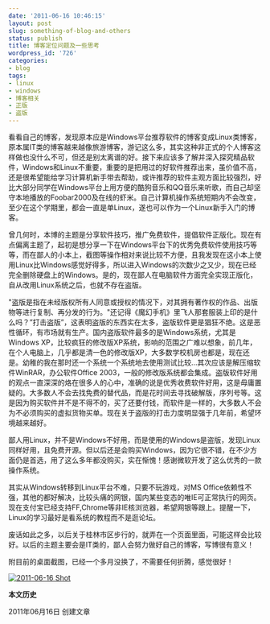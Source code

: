 ```yaml
---
date: '2011-06-16 10:46:15'
layout: post
slug: something-of-blog-and-others
status: publish
title: 博客定位问题及一些思考
wordpress_id: '726'
categories:
- blog
tags:
- linux
- windows
- 博客相关
- 正版
- 盗版
---
```


看看自己的博客，发现原本应是Windows平台推荐软件的博客变成Linux类博客，原本属IT类的博客越来越像旅游博客，游记这么多，其实这种非正式的个人博客这样做也没什么不可，但还是别太离谱的好。接下来应该多了解并深入探究精品软件，Windows和Linux不重要，重要的是把用过的好软件推荐出来，虽价值不高，还是很希望能给学习计算机新手带去帮助，或许推荐的软件主观方面比较强烈，好比大部分同学在Windows平台上用方便的酷狗音乐和QQ音乐来听歌，而自己却坚守本地播放的Foobar2000及在线的虾米。自己计算机操作系统短期内不会改变，至少在这个学期里，都会一直是单Linux，遂也可以作为一个Linux新手入门的博客。

曾几何时，本博的主题是分享软件技巧，推广免费软件，提倡软件正版化。现在有点偏离主题了，起初是想分享一下在Windows平台下的优秀免费软件使用技巧等等，而在鄙人的小本上，截图等操作相对来说比较不方便，且我发现在这小本上使用Linux比Windows感觉好得多，所以进入Windows的次数少之又少，现在已经完全删除硬盘上的Windows。是的，现在鄙人在电脑软件方面完全实现正版化，自从改用Linux系统之后，也就不存在盗版。

"盗版是指在未经版权所有人同意或授权的情况下，对其拥有著作权的作品、出版物等进行复制、再分发的行为。"还记得《魔幻手机》里飞人那套服装上印的是什么吗？”打击盗版”，这表明盗版的东西实在太多，盗版软件更是猖狂不绝。这是恶性循环，有市场就有生产。国内盗版软件最多的是Windows系统，尤其是Windows XP，比较疯狂的修改版XP系统，影响的范围之广难以想象，前几年，在个人电脑上，几乎都是清一色的修改版XP，大多数学校机房也都是，现在还是。幼稚的我在那时还一个系统一个系统地去使用测试比较…其次应该是解压缩软件WinRAR，办公软件Office 2003，一般的修改版系统都会集成。盗版软件好用的观点一直深深的烙在很多人的心中，准确的说是优秀收费软件好用，这是毋庸置疑的。大多数人不会去找免费的替代品，而是花时间去寻找破解版，序列号等。这是因为购买软件并不是不得不的，买了还要付钱，而软件是一样的，大多数人不会为不必须购买的虚拟货物买单。现在关于盗版的打击力度明显强于几年前，希望环境越来越好。

鄙人用Linux，并不是Windows不好用，而是使用的Windows是盗版，发现Linux同样好用，且免费开源。但以后还是会购买Windows，因为它很不错，在不少方面仍是首选，用了这么多年都没购买，实在惭愧！感谢微软开发了这么优秀的一款操作系统。

其实从Windows转移到Linux平台不难，只要不玩游戏，对MS Office依赖性不强，其他的都好解决，比较头痛的网银，国内某些变态的唯IE可正常执行的网页。现在支付宝已经支持FF,Chrome等非IE核浏览器，希望网银等跟上。提醒一下，Linux的学习最好是看系统的教程而不是逛论坛。

废话如此之多，以后关于桂林市区步行的，就弄在一个页面里面，可能这样会比较好。以后的主题主要会是IT类的，鄙人会努力做好自己的博客，写博很有意义！

附目前的桌面截图，已经一个多月没换了，不需要任何折腾，感觉很好！

[![2011-06-16 Shot](http://i951.photobucket.com/albums/ad353/Fooleap/Blog/Fooleap/2011-06-16-103214_1024x768_scrot.png)](http://i951.photobucket.com/albums/ad353/Fooleap/Blog/Fooleap/2011-06-16-103214_1024x768_scrot.png)

**本文历史**

2011年06月16日  创建文章
